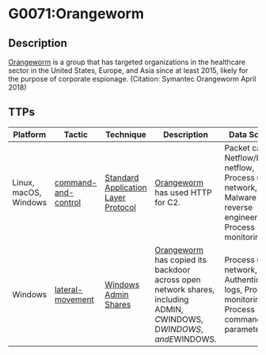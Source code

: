 # G0071:Orangeworm

## Description

[Orangeworm](https://attack.mitre.org/groups/G0071) is a group that has targeted organizations in the healthcare sector in the United States, Europe, and Asia since at least 2015, likely for the purpose of corporate espionage. (Citation: Symantec Orangeworm April 2018)

## TTPs

|Platform|Tactic|Technique|Description|Data Sources|
|---|---|---|---|---|
|Linux, macOS, Windows|[command-and-control](https://attack.mitre.org/tactics/command-and-control/) |[Standard Application Layer Protocol](https://attack.mitre.org/techniques/T1071/) |[Orangeworm](https://attack.mitre.org/groups/G0071) has used HTTP for C2. |Packet capture, Netflow/Enclave netflow, Process use of network, Malware reverse engineering, Process monitoring|
|Windows|[lateral-movement](https://attack.mitre.org/tactics/lateral-movement/) |[Windows Admin Shares](https://attack.mitre.org/techniques/T1077/) |[Orangeworm](https://attack.mitre.org/groups/G0071) has copied its backdoor across open network shares, including ADMIN$, C$WINDOWS, D$WINDOWS, and E$WINDOWS. |Process use of network, Authentication logs, Process monitoring, Process command-line parameters|
